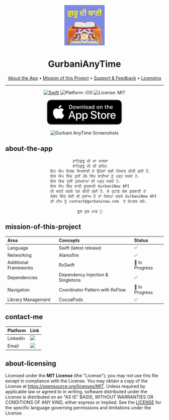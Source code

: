 
<p align="center">
    <img src="Resources/app_icon.png" alt="Gurabani AnyTime for iOS" height="128" width="128">
</p>

<h1 align="center">GurbaniAnyTime</h1>

<p align="center">
  <a href="#about-the-app">About the App</a> •
  <a href="#mission-of-this-project">Mission of this Project</a> •
  <a href="#contact-me">Support & Feedback</a> •
  <a href="#about-licensing">Licensing</a>
</p>

---

<p align="center">
<a href="https://developer.apple.com/swift/"><img src="https://img.shields.io/badge/Swift-5-orange.svg?style=flat" alt="Swift"/></a>
<img src="https://img.shields.io/badge/Platform-iOS%2011.0+-lightgrey.svg" alt="Platform: iOS">
<img src="https://img.shields.io/github/license/erikmartens/NearbyWeather.svg?style=flat" alt="License: MIT">
</p>
<p align="center">
    <a href="https://apps.apple.com/us/app/id1526251689"><img src="Resources/app_store_badge.svg" alt="Download on the App Store"/></a>
</p>
<p align="center">
    <img src="Resources/screenshots.PNG" alt="Gurbani AnyTime Screenshots">
</p>


## about-the-app
                                  ਵਾਹਿਗੁਰੂ ਜੀ ਕਾ ਖਾਲਸਾ
                                  ਵਾਹਿਗੁਰੂ ਜੀ ਕੀ ਫਤਿਹ
                        ਇਹ ਐਪ ਸਿਰਫ ਸਿਖਲਾਈ ਦੇ ਉਦੇਸ਼ਾਂ ਲਈ ਤਿਆਰ ਕੀਤੀ ਗਈ ਹੈ. 
                        ਇਸ ਐਪ ਵਿੱਚ ਤੁਸੀਂ 26 ਸਿੱਖ ਬਾਣੀਆਂ ਨੂੰ ਪੜ੍ਹ ਸਕਦੇ ਹੋ.
                        ਇਸ ਵਿਚ ਤੁਸੀਂ ਹੁਕਮਨਾਮਾ ਵੀ ਪੜ੍ਹ ਸਕਦੇ ਹੋ. 
                        ਇਸ ਐਪ ਵਿੱਚ ਸਾਰੀ ਗੁਰਬਾਣੀ GurbaniNow API 
                        ਦੀ ਵਰਤੋਂ ਕਰਕੇ ਪੇਸ਼ ਕੀਤੀ ਗਈ ਹੈ. ਜੇ ਤੁਹਾਡੇ ਕੋਲ ਗੁਰਬਾਣੀ ਦੇ
                        ਸੰਬੰਧ ਵਿੱਚ ਕੋਈ ਵੀ ਸੁਝਾਅ ਹੈ ਤਾਂ ਕਿਰਪਾ ਕਰਕੇ GurbaniNow API 
                        ਦੀ ਟੀਮ ਨੂੰ contact@gurbaninow.com  ਤੇ ਸੰਪਰਕ ਕਰੋ.

                                    ਭੂਲ ਚੁਕ ਮਾਫ 🙏


## mission-of-this-project

| Area | Concepts | Status |
|:--|:--|:--|
| Language | Swift (latest release) | ✅ |
| Networking | Alamofire | ✅  |
| Additional Frameworks | RxSwift | 🔄 In Progress |
| Dependencies |Dependency Injection & Singletons | ✅ |
| Navigation | Coordinator Pattern with RxFlow | 🔄 In Progress |
| Library Management | CocoaPods | ✅ |

## contact-me   

| Platform | Link |
|:--|:--|
| Linkedin | <a href="'https://au.linkedin.com/in/charn89?trk=profile-badge'"><img src="https://img.shields.io/badge/linkedin-%230077B5.svg?&style=for-the-badge&logo=linkedin&logoColor=white"></a> |
| Email | <a href="mailto:sony_baf@yahoo.co.in"><img src="https://img.shields.io/badge/sony_baf@yahoo.co.in-blue?logo=mail&style=flat&logoColor=white"></a> |

    

## about-licensing

Licensed under the **MIT License** (the "License"); you may not use this file except in compliance with the License.
You may obtain a copy of the License at https://opensource.org/licenses/MIT.
Unless required by applicable law or agreed to in writing, software distributed under the License is distributed on an "AS IS" BASIS, WITHOUT WARRANTIES OR CONDITIONS OF ANY KIND, either express or implied. See the [LICENSE](./LICENSE) for the specific language governing permissions and limitations under the License.
